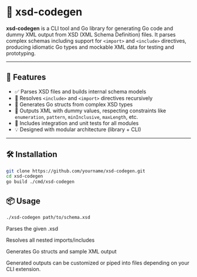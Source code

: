 # 📜 xsd-codegen

**xsd-codegen** is a CLI tool and Go library for generating Go code and dummy XML output from XSD (XML Schema Definition) files. It parses complex schemas including support for `<import>` and `<include>` directives, producing idiomatic Go types and mockable XML data for testing and prototyping.

---

## 🚀 Features

- ✅ Parses XSD files and builds internal schema models
- 🔗 Resolves `<include>` and `<import>` directives recursively
- 🧬 Generates Go structs from complex XSD types
- 📝 Outputs XML with dummy values, respecting constraints like `enumeration`, `pattern`, `minInclusive`, `maxLength`, etc.
- 🧪 Includes integration and unit tests for all modules
- 💡 Designed with modular architecture (library + CLI)

---

## 🛠️ Installation

```bash
git clone https://github.com/yourname/xsd-codegen.git
cd xsd-codegen
go build ./cmd/xsd-codegen
```

## 📦 Usage
```bash
./xsd-codegen path/to/schema.xsd
```
Parses the given .xsd

Resolves all nested imports/includes

Generates Go structs and sample XML output

Generated outputs can be customized or piped into files depending on your CLI extension.